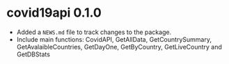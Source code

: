 # covid19api 0.1.0

* Added a `NEWS.md` file to track changes to the package.
* Include main functions: CovidAPI, GetAllData, GetCountrySummary, GetAvalaibleCountries, GetDayOne, GetByCountry, 
  GetLiveCountry and GetDBStats
